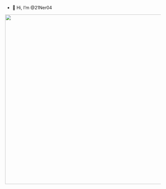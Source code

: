 - 👋 Hi, I’m @21Ner04

<img src="https://github.com/21Ner04/21Ner04/assets/133259264/7ffe53b5-db5e-47b6-9104-bca8eb914849" width="700" height="550"  />

